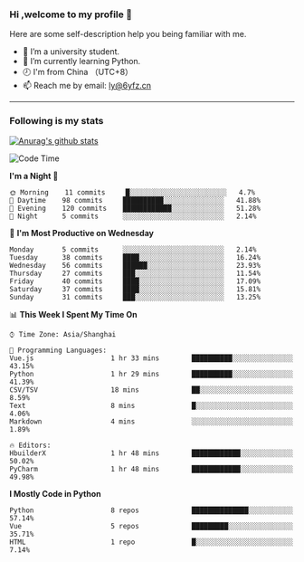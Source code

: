 ### Hi ,welcome to my profile 👋
Here are some self-description help you being familiar with me.
<!--
**liuyunfz/liuyunfz** is a ✨ _special_ ✨ repository because its `README.md` (this file) appears on your GitHub profile.
- 👯 I’m looking to collaborate on ...
- 🤔 I’m looking for help with ...
Here are some ideas to get you started:
-->
- 🏫 I’m a university student.
- 💪 I’m currently learning Python.
- 🕗 I'm from China （UTC+8）
- 📫 Reach me by email: [ly@6yfz.cn](mailto:ly@6yfz.cn)
  
---
### Following is my stats
  
[![Anurag's github stats](https://github-readme-stats.vercel.app/api?username=liuyunfz)](https://github.com/anuraghazra/github-readme-stats)
  
<!--START_SECTION:waka-->
![Code Time](http://img.shields.io/badge/Code%20Time-231%20hrs%2016%20mins-blue)

**I'm a Night 🦉** 

```text
🌞 Morning    11 commits     █░░░░░░░░░░░░░░░░░░░░░░░░   4.7% 
🌆 Daytime    98 commits     ██████████░░░░░░░░░░░░░░░   41.88% 
🌃 Evening    120 commits    ████████████░░░░░░░░░░░░░   51.28% 
🌙 Night      5 commits      ░░░░░░░░░░░░░░░░░░░░░░░░░   2.14%

```
📅 **I'm Most Productive on Wednesday** 

```text
Monday       5 commits      ░░░░░░░░░░░░░░░░░░░░░░░░░   2.14% 
Tuesday      38 commits     ████░░░░░░░░░░░░░░░░░░░░░   16.24% 
Wednesday    56 commits     ██████░░░░░░░░░░░░░░░░░░░   23.93% 
Thursday     27 commits     ███░░░░░░░░░░░░░░░░░░░░░░   11.54% 
Friday       40 commits     ████░░░░░░░░░░░░░░░░░░░░░   17.09% 
Saturday     37 commits     ████░░░░░░░░░░░░░░░░░░░░░   15.81% 
Sunday       31 commits     ███░░░░░░░░░░░░░░░░░░░░░░   13.25%

```


📊 **This Week I Spent My Time On** 

```text
⌚︎ Time Zone: Asia/Shanghai

💬 Programming Languages: 
Vue.js                   1 hr 33 mins        ██████████░░░░░░░░░░░░░░░   43.15% 
Python                   1 hr 29 mins        ██████████░░░░░░░░░░░░░░░   41.39% 
CSV/TSV                  18 mins             ██░░░░░░░░░░░░░░░░░░░░░░░   8.59% 
Text                     8 mins              █░░░░░░░░░░░░░░░░░░░░░░░░   4.06% 
Markdown                 4 mins              ░░░░░░░░░░░░░░░░░░░░░░░░░   1.89%

🔥 Editors: 
HbuilderX                1 hr 48 mins        ████████████░░░░░░░░░░░░░   50.02% 
PyCharm                  1 hr 48 mins        ████████████░░░░░░░░░░░░░   49.98%

```

**I Mostly Code in Python** 

```text
Python                   8 repos             ██████████████░░░░░░░░░░░   57.14% 
Vue                      5 repos             █████████░░░░░░░░░░░░░░░░   35.71% 
HTML                     1 repo              █░░░░░░░░░░░░░░░░░░░░░░░░   7.14%

```



<!--END_SECTION:waka-->
